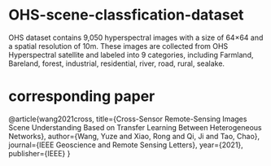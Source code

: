 # OHS-scene-classfication-dataset
OHS dataset contains 9,050 hyperspectral images with a size of 64×64 and a spatial resolution of 10m. These images are collected from OHS Hyperspectral satellite and labeled into 9 categories, including Farmland, Bareland, forest, industrial, residential, river, road, rural, sealake.
# corresponding paper
@article{wang2021cross,
  title={Cross-Sensor Remote-Sensing Images Scene Understanding Based on Transfer Learning Between Heterogeneous Networks},
  author={Wang, Yuze and Xiao, Rong and Qi, Ji and Tao, Chao},
  journal={IEEE Geoscience and Remote Sensing Letters},
  year={2021},
  publisher={IEEE}
}
